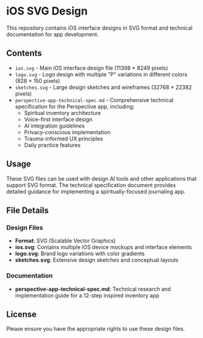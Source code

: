 # iOS SVG Design

This repository contains iOS interface designs in SVG format and technical documentation for app development.

## Contents

- `ios.svg` - Main iOS interface design file (11398 × 8249 pixels)
- `logo.svg` - Logo design with multiple "P" variations in different colors (828 × 150 pixels)
- `sketches.svg` - Large design sketches and wireframes (32768 × 22382 pixels)
- `perspective-app-technical-spec.md` - Comprehensive technical specification for the Perspective app, including:
  - Spiritual inventory architecture
  - Voice-first interface design
  - AI integration guidelines
  - Privacy-conscious implementation
  - Trauma-informed UX principles
  - Daily practice features

## Usage

These SVG files can be used with design AI tools and other applications that support SVG format. The technical specification document provides detailed guidance for implementing a spiritually-focused journaling app.

## File Details

### Design Files

- **Format**: SVG (Scalable Vector Graphics)
- **ios.svg**: Contains multiple iOS device mockups and interface elements
- **logo.svg**: Brand logo variations with color gradients
- **sketches.svg**: Extensive design sketches and conceptual layouts

### Documentation

- **perspective-app-technical-spec.md**: Technical research and implementation guide for a 12-step inspired inventory app

## License

Please ensure you have the appropriate rights to use these design files.
